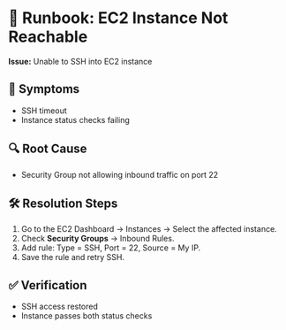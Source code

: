 # 🚨 Runbook: EC2 Instance Not Reachable

**Issue:** Unable to SSH into EC2 instance

## 🔎 Symptoms
- SSH timeout
- Instance status checks failing

## 🔍 Root Cause
- Security Group not allowing inbound traffic on port 22

## 🛠️ Resolution Steps
1. Go to the EC2 Dashboard → Instances → Select the affected instance.
2. Check **Security Groups** → Inbound Rules.
3. Add rule: Type = SSH, Port = 22, Source = My IP.
4. Save the rule and retry SSH.

## ✅ Verification
- SSH access restored
- Instance passes both status checks
